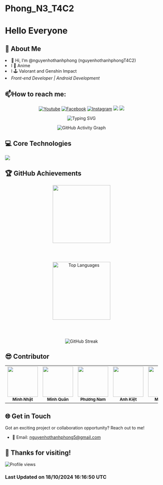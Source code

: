 # Phong_N3_T4C2
<h1>Hello Everyone</h1>

  ## 🚀 About Me
 <li>👋 Hi, I’m @nguyenhothanhphong (nguyenhothanhphongT4C2)</li>
 <li> I 💖 Anime</li>
 <li> I 🕹️ Valorant and Genshin Impact
 <li><em>Front-end Developer | Android Development</em></li>
 
## 📫How to reach me: 
 <p align="center">
  <a href="https://www.youtube.com/@PhongNguyen-ch9hv"><img src="https://img.shields.io/badge/-Youtube-FF0000?style=for-the-badge&logo=youtube&logoColor=white" alt="Youtube"></a>
  <a href="https://www.facebook.com/profile.php?id=100058767700619&mibextid=LQQJ4d"><img src="https://img.shields.io/badge/-Facebook-1877F2?style=for-the-badge&logo=facebook&logoColor=white" alt="Facebook"></a>
  <a href="https://www.instagram.com/__tphong7684/" target="_blank"><img src="https://img.shields.io/badge/Instagram-E4405F?style=for-the-badge&logo=instagram&logoColor=white" alt="Instagram"></a>
  <a href="https://discord.gg/xtp2QvQX"><img src="https://img.shields.io/badge/Discord-7289DA?style=for-the-badge&logo=discord&logoColor=white"></a>
  <a href="https://phong.fleeforezz.me/" target="_blank"><img src="https://img.shields.io/badge/🐉 Portfolio-f4d8dc?style=for-the-badge&logoColor=white"></a>  
</p>

<p align="center">
  <img src="https://readme-typing-svg.herokuapp.com?font=Fira+Code&pause=1000&color=f4d8dc&center=true&vCenter=true&width=435&lines=Front-end+Developer;Android+Development" alt="Typing SVG" />
</p>

<p align="center">
  <img src="https://github-readme-activity-graph.vercel.app/graph?username=phongdz76&theme=nightowl" alt="GitHub Activity Graph" />
</p>


## 💻 Core Technologies
<p align="left">
  <a href="https://skillicons.dev">
    <img src="https://skillicons.dev/icons?i=visualstudio,vscode,github,figma,firebase,cs,bootstrap,java,js,html,css" />
  </a>
</p>


## 🏆 GitHub Achievements
<div>
   <p align="center">
    <img height="190em" align="center" src="https://github-readme-stats.vercel.app/api?username=nguyenhothanhphong&show_icons=true&theme=nightowl" />
       </p>
    <br></br>
  <p align="center">
    <img height="190em" align="center" src="https://github-readme-stats.vercel.app/api/top-langs/?username=nguyenhothanhphong&layout=compact&theme=nightowl" alt="Top Languages">
    </p>
</div>
<br></br>
<p align="center">
  <img src="https://github-readme-streak-stats.herokuapp.com/?user=nguyenhothanhphong&theme=nightowl" alt="GitHub Streak">
</p>

## 😎 Contributor

<table>
  <tr>
    <td align="center"><a href="https://github.com/fleeforezz"><img src="https://avatars.githubusercontent.com/u/129656223?v=4" width="100px;" alt=""/><br /><sub><b>Minh Nhật</b></sub></a></td>
    <td align="center"><a href="https://github.com/ghaut999"><img src="https://avatars.githubusercontent.com/u/145711398?v=4" width="100px;" alt=""/><br /><sub><b>Minh Quân</b></sub></a></td>
    <td align="center"><a href="https://github.com/phuongnam281204"><img src="https://avatars.githubusercontent.com/u/146837701?v=4" width="100px;" alt=""/><br /><sub><b>Phương Nam</b></sub></a></td>
    <td align="center"><a href="https://github.com/meowlet"><img src="https://avatars.githubusercontent.com/u/151436214?v=4" width="100px;" alt=""/><br /><sub><b>Anh Kiệt</b></sub></a></td>
    <td align="center"><a href="https://github.com/minhchi521"><img src="https://avatars.githubusercontent.com/u/157143368?v=4" width="100px;" alt=""/><br /><sub><b>Minh Chí</b></sub></a></td>
  </tr>
</table>

## 🌐 Get in Touch

Got an exciting project or collaboration opportunity? Reach out to me!

- 📧 Email: nguyenhothanhphong5@gmail.com

## 🎉 Thanks for visiting!
  <img src="https://komarev.com/ghpvc/?username=nguyenhothanhphong&color=f4d8dc" alt="Profile views">
</p>

<h3>Last Updated on 18/10/2024 16:16:50 UTC</h3>
<!---
phongdz76/phongdz76 is a ✨ special ✨ repository because its `README.md` (this file) appears on your GitHub profile.
You can click the Preview link to take a look at your changes.
--->
